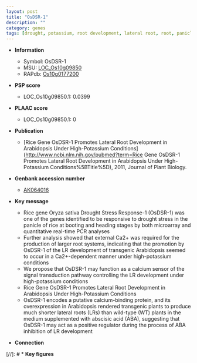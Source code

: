 ```yaml
---
layout: post
title: "OsDSR-1"
description: ""
category: genes
tags: [drought, potassium, root development, lateral root, root, panicle,  ABA ]
---
```


* **Information**  
    + Symbol: OsDSR-1  
    + MSU: [LOC_Os10g09850](http://rice.plantbiology.msu.edu/cgi-bin/ORF_infopage.cgi?orf=LOC_Os10g09850)  
    + RAPdb: [Os10g0177200](http://rapdb.dna.affrc.go.jp/viewer/gbrowse_details/irgsp1?name=Os10g0177200)  

* **PSP score**  
    + LOC_Os10g09850.1: 0.0399 

* **PLAAC score**  
    + LOC_Os10g09850.1: 0 

* **Publication**  
    + [Rice Gene OsDSR-1 Promotes Lateral Root Development in Arabidopsis Under High-Potassium Conditions](http://www.ncbi.nlm.nih.gov/pubmed?term=Rice Gene OsDSR-1 Promotes Lateral Root Development in Arabidopsis Under High-Potassium Conditions%5BTitle%5D), 2011, Journal of Plant Biology.

* **Genbank accession number**  
    + [AK064016](http://www.ncbi.nlm.nih.gov/nuccore/AK064016)

* **Key message**  
    + Rice gene Oryza sativa Drought Stress Response-1 (OsDSR-1) was one of the genes identified to be responsive to drought stress in the panicle of rice at booting and heading stages by both microarray and quantitative real-time PCR analyses
    + Further analysis showed that external Ca2+ was required for the production of larger root systems, indicating that the promotion by OsDSR-1 of the LR development of transgenic Arabidopsis seemed to occur in a Ca2+-dependent manner under high-potassium conditions
    + We propose that OsDSR-1 may function as a calcium sensor of the signal transduction pathway controlling the LR development under high-potassium conditions
    + Rice Gene OsDSR-1 Promotes Lateral Root Development in Arabidopsis Under High-Potassium Conditions
    + OsDSR-1 encodes a putative calcium-binding protein, and its overexpression in Arabidopsis rendered transgenic plants to produce much shorter lateral roots (LRs) than wild-type (WT) plants in the medium supplemented with abscisic acid (ABA), suggesting that OsDSR-1 may act as a positive regulator during the process of ABA inhibition of LR development

* **Connection**  

[//]: # * **Key figures**  


